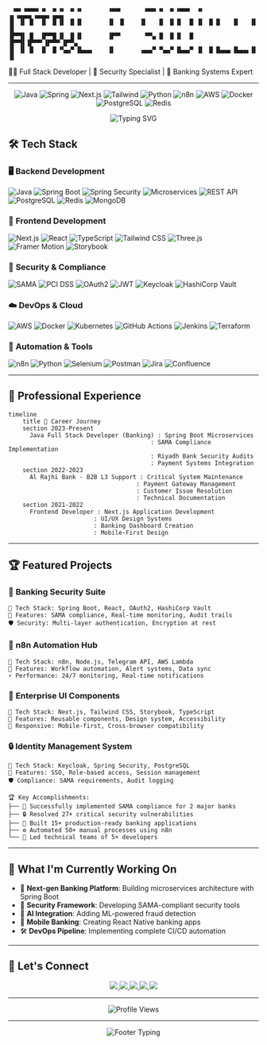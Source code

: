 ```
 ▗▄▖▗▄▄▄▖▗▖ ▗▖▗▖ ▗▖▗▖       ▗▄▄▖      ▗▄▄▖▗▖ ▗▖▗▄▄▄  ▗▖ ▗▖▗▄▄▄▖▗▄▄▄▖▗▄▄▖ 
▐▌ ▐▌ █  ▐▌ ▐▌▐▌ ▐▌▐▌       ▐▌ ▐▌    ▐▌   ▐▌ ▐▌▐▌  █ ▐▌ ▐▌▐▌   ▐▌   ▐▌ ▐▌
▐▛▀▜▌ █  ▐▛▀▜▌▐▌ ▐▌▐▌       ▐▛▀▘      ▝▀▚▖▐▌ ▐▌▐▌  █ ▐▛▀▜▌▐▛▀▀▘▐▛▀▀▘▐▛▀▚▖
▐▌ ▐▌ █  ▐▌ ▐▌▝▚▄▞▘▐▙▄▄▖    ▐▌       ▗▄▄▞▘▝▚▄▞▘▐▙▄▄▀ ▐▌ ▐▌▐▙▄▄▖▐▙▄▄▖▐▌ ▐▌
 ```
🧑‍💻 Full Stack Developer | 🔐 Security Specialist | 🏦 Banking Systems Expert 

---
  
<div align="center">
  
  ![Java](https://img.shields.io/badge/Java-ED8B00?style=for-the-badge&logo=openjdk&logoColor=white)
  ![Spring](https://img.shields.io/badge/Spring-6DB33F?style=for-the-badge&logo=spring&logoColor=white)
  ![Next.js](https://img.shields.io/badge/Next.js-000000?style=for-the-badge&logo=next.js&logoColor=white)
  ![Tailwind](https://img.shields.io/badge/Tailwind_CSS-38B2AC?style=for-the-badge&logo=tailwind-css&logoColor=white)
  ![Python](https://img.shields.io/badge/Python-3776AB?style=for-the-badge&logo=python&logoColor=white)
  ![n8n](https://img.shields.io/badge/n8n-FF6B6B?style=for-the-badge&logo=n8n&logoColor=white)
  ![AWS](https://img.shields.io/badge/AWS-FF9900?style=for-the-badge&logo=amazon-aws&logoColor=white)
  ![Docker](https://img.shields.io/badge/Docker-2496ED?style=for-the-badge&logo=docker&logoColor=white)
  ![PostgreSQL](https://img.shields.io/badge/PostgreSQL-316192?style=for-the-badge&logo=postgresql&logoColor=white)
  ![Redis](https://img.shields.io/badge/Redis-DC382D?style=for-the-badge&logo=redis&logoColor=white)
  
</div>

  

<div align="center">
  
  <img src="https://readme-typing-svg.herokuapp.com?font=Fira+Code&weight=500&size=24&pause=1000&color=36BCF7&center=true&vCenter=true&width=800&height=80&lines=🏦+Building+Secure+Banking+Systems;🔒+SAMA+Compliance+%26+Security+Expert;🚀+Spring+Boot+%26+Next.js+Developer;⚙️+Automation+%26+DevOps+Enthusiast" alt="Typing SVG" />
  
</div>


## 🛠️ **Tech Stack**

### 🖥️ **Backend Development**
<div align="left">
  
  ![Java](https://img.shields.io/badge/Java-ED8B00?style=flat-square&logo=openjdk&logoColor=white)
  ![Spring Boot](https://img.shields.io/badge/Spring_Boot-6DB33F?style=flat-square&logo=spring&logoColor=white)
  ![Spring Security](https://img.shields.io/badge/Spring_Security-6DB33F?style=flat-square&logo=springsecurity&logoColor=white)
  ![Microservices](https://img.shields.io/badge/Microservices-FF6B6B?style=flat-square&logo=microgenetics&logoColor=white)
  ![REST API](https://img.shields.io/badge/REST_API-009688?style=flat-square&logo=fastapi&logoColor=white)
  ![PostgreSQL](https://img.shields.io/badge/PostgreSQL-316192?style=flat-square&logo=postgresql&logoColor=white)
  ![Redis](https://img.shields.io/badge/Redis-DC382D?style=flat-square&logo=redis&logoColor=white)
  ![MongoDB](https://img.shields.io/badge/MongoDB-4EA94B?style=flat-square&logo=mongodb&logoColor=white)
  
</div>

### 🎨 **Frontend Development**
<div align="left">
  
  ![Next.js](https://img.shields.io/badge/Next.js-000000?style=flat-square&logo=next.js&logoColor=white)
  ![React](https://img.shields.io/badge/React-20232A?style=flat-square&logo=react&logoColor=61DAFB)
  ![TypeScript](https://img.shields.io/badge/TypeScript-007ACC?style=flat-square&logo=typescript&logoColor=white)
  ![Tailwind CSS](https://img.shields.io/badge/Tailwind_CSS-38B2AC?style=flat-square&logo=tailwind-css&logoColor=white)
  ![Three.js](https://img.shields.io/badge/Three.js-000000?style=flat-square&logo=three.js&logoColor=white)
  ![Framer Motion](https://img.shields.io/badge/Framer_Motion-0055FF?style=flat-square&logo=framer&logoColor=white)
  ![Storybook](https://img.shields.io/badge/Storybook-FF4785?style=flat-square&logo=storybook&logoColor=white)
  
</div>

### 🔐 **Security & Compliance**
<div align="left">
  
  ![SAMA](https://img.shields.io/badge/SAMA_Compliance-00A86B?style=flat-square&logo=security&logoColor=white)
  ![PCI DSS](https://img.shields.io/badge/PCI_DSS-1E88E5?style=flat-square&logo=shield&logoColor=white)
  ![OAuth2](https://img.shields.io/badge/OAuth2-3C4B64?style=flat-square&logo=auth0&logoColor=white)
  ![JWT](https://img.shields.io/badge/JWT-000000?style=flat-square&logo=jsonwebtokens&logoColor=white)
  ![Keycloak](https://img.shields.io/badge/Keycloak-0088CC?style=flat-square&logo=redhat&logoColor=white)
  ![HashiCorp Vault](https://img.shields.io/badge/Vault-FFD814?style=flat-square&logo=vault&logoColor=black)
  
</div>

### ☁️ **DevOps & Cloud**
<div align="left">
  
  ![AWS](https://img.shields.io/badge/AWS-FF9900?style=flat-square&logo=amazon-aws&logoColor=white)
  ![Docker](https://img.shields.io/badge/Docker-2496ED?style=flat-square&logo=docker&logoColor=white)
  ![Kubernetes](https://img.shields.io/badge/Kubernetes-326CE5?style=flat-square&logo=kubernetes&logoColor=white)
  ![GitHub Actions](https://img.shields.io/badge/GitHub_Actions-2088FF?style=flat-square&logo=github-actions&logoColor=white)
  ![Jenkins](https://img.shields.io/badge/Jenkins-D24939?style=flat-square&logo=jenkins&logoColor=white)
  ![Terraform](https://img.shields.io/badge/Terraform-623CE4?style=flat-square&logo=terraform&logoColor=white)
  
</div>

### 🤖 **Automation & Tools**
<div align="left">
  
  ![n8n](https://img.shields.io/badge/n8n-FF6B6B?style=flat-square&logo=n8n&logoColor=white)
  ![Python](https://img.shields.io/badge/Python-3776AB?style=flat-square&logo=python&logoColor=white)
  ![Selenium](https://img.shields.io/badge/Selenium-43B02A?style=flat-square&logo=selenium&logoColor=white)
  ![Postman](https://img.shields.io/badge/Postman-FF6C37?style=flat-square&logo=postman&logoColor=white)
  ![Jira](https://img.shields.io/badge/Jira-0052CC?style=flat-square&logo=jira&logoColor=white)
  ![Confluence](https://img.shields.io/badge/Confluence-172B4D?style=flat-square&logo=confluence&logoColor=white)
  
</div>

---

## 💼 **Professional Experience**

```mermaid
timeline
    title 🚀 Career Journey
    section 2023-Present
      Java Full Stack Developer (Banking) : Spring Boot Microservices
                                        : SAMA Compliance Implementation  
                                        : Riyadh Bank Security Audits
                                        : Payment Systems Integration
    section 2022-2023
      Al Rajhi Bank - B2B L3 Support : Critical System Maintenance
                                    : Payment Gateway Management
                                    : Customer Issue Resolution
                                    : Technical Documentation
    section 2021-2022
      Frontend Developer : Next.js Application Development
                        : UI/UX Design Systems
                        : Banking Dashboard Creation
                        : Mobile-First Design
```

---

## 🏆 **Featured Projects**

### 🏦 **Banking Security Suite**
```
🔧 Tech Stack: Spring Boot, React, OAuth2, HashiCorp Vault
🎯 Features: SAMA compliance, Real-time monitoring, Audit trails
🛡️ Security: Multi-layer authentication, Encryption at rest
```

### 🤖 **n8n Automation Hub**
```
🔧 Tech Stack: n8n, Node.js, Telegram API, AWS Lambda
🎯 Features: Workflow automation, Alert systems, Data sync
⚡ Performance: 24/7 monitoring, Real-time notifications
```

### 🎨 **Enterprise UI Components**
```
🔧 Tech Stack: Next.js, Tailwind CSS, Storybook, TypeScript
🎯 Features: Reusable components, Design system, Accessibility
📱 Responsive: Mobile-first, Cross-browser compatibility
```

### 🔒 **Identity Management System**
```
🔧 Tech Stack: Keycloak, Spring Security, PostgreSQL
🎯 Features: SSO, Role-based access, Session management
🛡️ Compliance: SAMA requirements, Audit logging
```

```
🏆 Key Accomplishments:
├── 🏦 Successfully implemented SAMA compliance for 2 major banks
├── 🔒 Resolved 27+ critical security vulnerabilities
├── 🚀 Built 15+ production-ready banking applications
├── ⚙️ Automated 50+ manual processes using n8n
└── 👥 Led technical teams of 5+ developers
```

---

## 🌟 **What I'm Currently Working On**

- 🏦 **Next-gen Banking Platform**: Building microservices architecture with Spring Boot
- 🔐 **Security Framework**: Developing SAMA-compliant security tools
- 🤖 **AI Integration**: Adding ML-powered fraud detection
- 📱 **Mobile Banking**: Creating React Native banking apps
- 🛠️ **DevOps Pipeline**: Implementing complete CI/CD automation

---

## 🤝 **Let's Connect**

<div align="center">
  
  <a href="https://linkedin.com/in/athul-sudheer">
    <img src="https://img.shields.io/badge/LinkedIn-0077B5?style=for-the-badge&logo=linkedin&logoColor=white" />
  </a>
  <a href="https://twitter.com/syntax_mind">
    <img src="https://img.shields.io/badge/Twitter-1DA1F2?style=for-the-badge&logo=twitter&logoColor=white" />
  </a>
  <a href="mailto:athul@syntax-mind.dev">
    <img src="https://img.shields.io/badge/Email-D14836?style=for-the-badge&logo=gmail&logoColor=white" />
  </a>
  <a href="https://calendly.com/athul-sudheer">
    <img src="https://img.shields.io/badge/Schedule_Meeting-4285F4?style=for-the-badge&logo=googlemeet&logoColor=white" />
  </a>
  <a href="https://github.com/syntax-mind">
    <img src="https://img.shields.io/badge/GitHub-100000?style=for-the-badge&logo=github&logoColor=white" />
  </a>
  
</div>

---

<div align="center">
  
  <img src="https://komarev.com/ghpvc/?username=syntax-mind&style=for-the-badge&color=4ECDC4" alt="Profile Views" />
  
</div>

---

<div align="center">
  
  <img src="https://readme-typing-svg.herokuapp.com?font=Fira+Code&weight=300&size=16&pause=2000&color=36BCF7&center=true&vCenter=true&width=500&height=50&lines=Ready+to+build+something+amazing+together%3F;Let's+connect+and+create+the+future!" alt="Footer Typing" />
  
</div>

